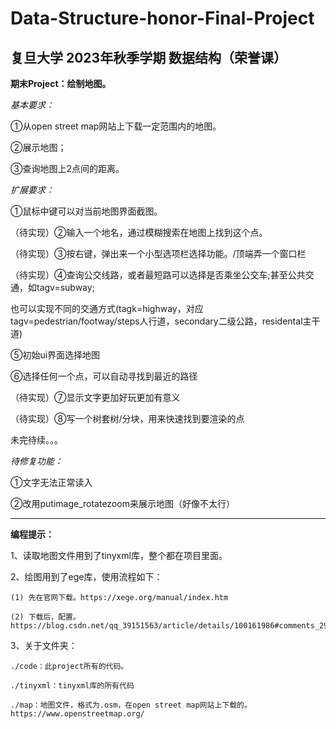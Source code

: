# Data-Structure-honor-Final-Project
## 复旦大学 2023年秋季学期 数据结构（荣誉课）
**期末Project：绘制地图。**

_基本要求：_

①从open street map网站上下载一定范围内的地图。

②展示地图；

③查询地图上2点间的距离。


_扩展要求：_

①鼠标中键可以对当前地图界面截图。

（待实现）②输入一个地名，通过模糊搜索在地图上找到这个点。

（待实现）③按右键，弹出来一个小型选项栏选择功能。/顶端弄一个窗口栏

（待实现）④查询公交线路，或者最短路可以选择是否乘坐公交车;甚至公共交通，如tagv=subway;

也可以实现不同的交通方式(tagk=highway，对应tagv=pedestrian/footway/steps人行道，secondary二级公路，residental主干道)

⑤初始ui界面选择地图

⑥选择任何一个点，可以自动寻找到最近的路径

（待实现）⑦显示文字更加好玩更加有意义

（待实现）⑧写一个树套树/分块，用来快速找到要渲染的点

未完待续。。。

_待修复功能：_

①文字无法正常读入

②改用putimage_rotatezoom来展示地图（好像不太行）


------

**编程提示：**

1、读取地图文件用到了tinyxml库，整个都在项目里面。

2、绘图用到了ege库，使用流程如下：

    (1) 先在官网下载。https://xege.org/manual/index.htm

    (2) 下载后，配置。https://blog.csdn.net/qq_39151563/article/details/100161986#comments_29864761

3、关于文件夹：

    ./code：此project所有的代码。
    
    ./tinyxml：tinyxml库的所有代码
    
    ./map：地图文件，格式为.osm，在open street map网站上下载的。https://www.openstreetmap.org/
